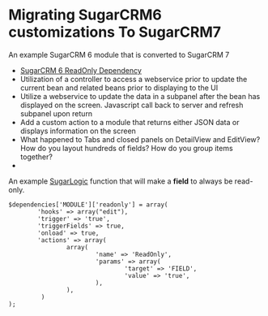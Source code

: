 Migrating SugarCRM6 customizations To SugarCRM7
======================

An example SugarCRM 6 module that is converted to SugarCRM 7

<ul>
<li><a href="#depends">SugarCRM 6 ReadOnly Dependency</a></li>
<li>Utilization of a controller to access a webservice prior to update the current bean and related beans prior to displaying to the UI</li>
<li>Utilize a webservice to update the data in a subpanel after the bean has displayed on the screen. Javascript call back to server and refresh subpanel upon return</li>
<li>Add a custom action to a module that returns either JSON data or displays information on the screen</li>
<li>What happened to Tabs and closed panels on DetailView and EditView? How do you layout hundreds of fields? How do you group items together?</li>
<li></li>
</ul>


<a name="depends"></a>
An example <a href="http://support.sugarcrm.com/02_Documentation/04_Sugar_Developer/Sugar_Developer_Guide_6.7/03_Module_Framework/Sugar_Logic/01_Dependencies" target="sugarlogic">SugarLogic</a> function that will make a <b>field</b> to always be read-only.
```
$dependencies['MODULE']['readonly'] = array(
        'hooks' => array("edit"),
        'trigger' => 'true',
        'triggerFields' => true,
        'onload' => true,
        'actions' => array(
                array(
                        'name' => 'ReadOnly',
                        'params' => array(
                                'target' => 'FIELD',
                                'value' => 'true',
                        ),
                ),
         )
);
```
